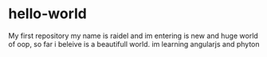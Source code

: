 # hello-world
My first repository
my name is raidel and im entering is new and huge world of oop, so far i beleive is a beautifull world.
im learning angularjs and phyton 
